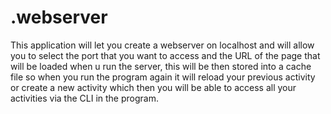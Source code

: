 # .webserver
This application will let you create a webserver on localhost and will allow you to select the port that you want to access and the URL of the page that will be loaded when u run the server, this will be then stored into a cache file so when you run the program again it will reload your previous activity or create a new activity which then you will be able to access all your activities via the CLI in the program.
